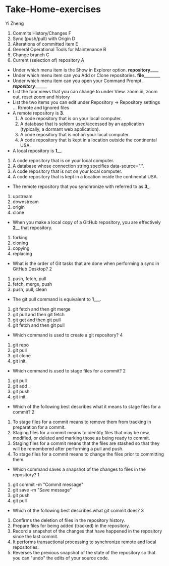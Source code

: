 # Take-Home-exercises
Yi Zheng

1. Commits History/Changes  F
1. Sync (push/pull) with Origin   D
1. Alterations of committed item  E
1. General Operational Tools for Maintenance  B
1. Change branch  C
1. Current (selection of) repository A

* Under which menu item is the Show in Explorer option. ____________repository________________
* Under which menu item can you Add or Clone repositories. __________file__________________
* Under which menu item can you open your Command Prompt. ___________repository_________________
* List the four views that you can change to under View.
zoom in, zoom out, reset zoom and history
* List the two items you can edit under Repository → Repository settings ...
Rrmote and Ignored files
* A remote repository is ____3____.
  1. A code repository that is on your local computer.
  2. A database that is seldom used/accessed by an application (typically, a dormant web application).
  3. A code repository that is not on your local computer.
  4. A code repository that is kept in a location outside the continental USA.
* A local repository is ___1_____.
1. A code repository that is on your local computer.
2. A database whose connection string specifies data-source=".".
3. A code repository that is not on your local computer.
4. A code repository that is kept in a location inside the continental USA.
* The remote repository that you synchronize with referred to as ____3_____.
1. upstream
2. downstream
3. origin
4. clone
* When you make a local copy of a GitHub repository, you are effectively __2____ that repository.
1. forking
2. cloning
3. copying
4. replacing
* What is the order of Git tasks that are done when performing a sync in GitHub Desktop? 2
1. push, fetch, pull
2. fetch, merge, push
3. push, pull, clean
* The git pull command is equivalent to __1_____.
1. git fetch and then git merge
2. git pull and then git fetch
3. git get and then git pull
4. git fetch and then git pull
* Which command is used to create a git repository? 4
1. git repo
2. git pull
3. git clone
4. git init
* Which command is used to stage files for a commit? 2
1. git pull
2. git add .
3. git push
4. git init
* Which of the following best describes what it means to stage files for a commit? 2
1. To stage files for a commit means to remove them from tracking in preparation for a commit.
2. Staging files for a commit means to identify files that may be new, modified, or deleted and marking those as being ready to commit.
3. Staging files for a commit means that the files are stashed so that they will be remembered after performing a pull and push.
4. To stage files for a commit means to change the files prior to committing them.
* Which command saves a snapshot of the changes to files in the repository? 1
1. git commit -m "Commit message"
2. git save -m "Save message"
3. git push
4. git pull
* Which of the following best describes what git commit does? 3
1. Confirms the deletion of files in the repository history.
2. Prepare files for being added (tracked) in the repository.
3. Record a snapshot of the changes that have happened in the repository since the last commit.
4. It performs transactional processing to synchronize remote and local repositories.
5. Reverses the previous snapshot of the state of the repository so that you can "undo" the edits of your source code.
